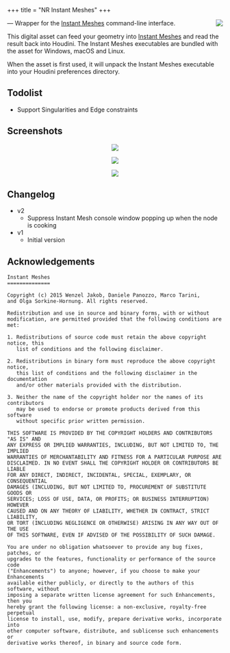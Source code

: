 +++
title = "NR Instant Meshes"
+++

<img align="right" src="https://img.shields.io/badge/Houdini-Indie-orange.svg">

&mdash; Wrapper for the [Instant Meshes][0] command-line interface.

  [0]: https://github.com/wjakob/instant-meshes

This digital asset can feed your geometry into [Instant Meshes][0] and
read the result back into Houdini. The Instant Meshes executables are
bundled with the asset for Windows, macOS and Linux.

When the asset is first used, it will unpack the Instant Meshes executable
into your Houdini preferences directory.

## Todolist

* Support Singularities and Edge constraints

## Screenshots

<p align="center"><img src="https://i.imgur.com/uS1ROqs.png"></p>
<p align="center"><img src="https://i.imgur.com/MLXhMBq.png"></p>
<p align="center"><img src="https://i.imgur.com/ulsnjrL.jpg"></p>

## Changelog

* v2
  * Suppress Instant Mesh console window popping up when the node is cooking
* v1
  * Initial version

## Acknowledgements

```
Instant Meshes
==============

Copyright (c) 2015 Wenzel Jakob, Daniele Panozzo, Marco Tarini,
and Olga Sorkine-Hornung. All rights reserved.

Redistribution and use in source and binary forms, with or without
modification, are permitted provided that the following conditions are met:

1. Redistributions of source code must retain the above copyright notice, this
   list of conditions and the following disclaimer.

2. Redistributions in binary form must reproduce the above copyright notice,
   this list of conditions and the following disclaimer in the documentation
   and/or other materials provided with the distribution.

3. Neither the name of the copyright holder nor the names of its contributors
   may be used to endorse or promote products derived from this software
   without specific prior written permission.

THIS SOFTWARE IS PROVIDED BY THE COPYRIGHT HOLDERS AND CONTRIBUTORS "AS IS" AND
ANY EXPRESS OR IMPLIED WARRANTIES, INCLUDING, BUT NOT LIMITED TO, THE IMPLIED
WARRANTIES OF MERCHANTABILITY AND FITNESS FOR A PARTICULAR PURPOSE ARE
DISCLAIMED. IN NO EVENT SHALL THE COPYRIGHT HOLDER OR CONTRIBUTORS BE LIABLE
FOR ANY DIRECT, INDIRECT, INCIDENTAL, SPECIAL, EXEMPLARY, OR CONSEQUENTIAL
DAMAGES (INCLUDING, BUT NOT LIMITED TO, PROCUREMENT OF SUBSTITUTE GOODS OR
SERVICES; LOSS OF USE, DATA, OR PROFITS; OR BUSINESS INTERRUPTION) HOWEVER
CAUSED AND ON ANY THEORY OF LIABILITY, WHETHER IN CONTRACT, STRICT LIABILITY,
OR TORT (INCLUDING NEGLIGENCE OR OTHERWISE) ARISING IN ANY WAY OUT OF THE USE
OF THIS SOFTWARE, EVEN IF ADVISED OF THE POSSIBILITY OF SUCH DAMAGE.

You are under no obligation whatsoever to provide any bug fixes, patches, or
upgrades to the features, functionality or performance of the source code
("Enhancements") to anyone; however, if you choose to make your Enhancements
available either publicly, or directly to the authors of this software, without
imposing a separate written license agreement for such Enhancements, then you
hereby grant the following license: a non-exclusive, royalty-free perpetual
license to install, use, modify, prepare derivative works, incorporate into
other computer software, distribute, and sublicense such enhancements or
derivative works thereof, in binary and source code form.
```
